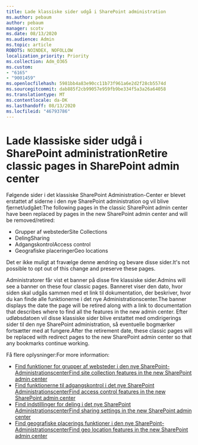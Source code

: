 ```yaml
---
title: Lade klassiske sider udgå i SharePoint administration
ms.author: pebaum
author: pebaum
manager: scotv
ms.date: 08/13/2020
ms.audience: Admin
ms.topic: article
ROBOTS: NOINDEX, NOFOLLOW
localization_priority: Priority
ms.collection: Adm_O365
ms.custom:
- "6165"
- "9001459"
ms.openlocfilehash: 5981bb4a83e90cc11b73f961a6e2d2f28cb5574d
ms.sourcegitcommit: dab885f2cb99057e959fb9be334f5a3a26a64058
ms.translationtype: MT
ms.contentlocale: da-DK
ms.lasthandoff: 08/13/2020
ms.locfileid: "46793786"
---
```

# <a name="retire-classic-pages-in-sharepoint-admin-center"></a><span data-ttu-id="12678-102">Lade klassiske sider udgå i SharePoint administration</span><span class="sxs-lookup"><span data-stu-id="12678-102">Retire classic pages in SharePoint admin center</span></span>

<span data-ttu-id="12678-103">Følgende sider i det klassiske SharePoint Administration-Center er blevet erstattet af siderne i den nye SharePoint administration og vil blive fjernet/udgået:</span><span class="sxs-lookup"><span data-stu-id="12678-103">The following pages in the classic SharePoint admin center have been replaced by pages in the new SharePoint admin center and will be removed/retired:</span></span> 

- <span data-ttu-id="12678-104">Grupper af websteder</span><span class="sxs-lookup"><span data-stu-id="12678-104">Site Collections</span></span> 
- <span data-ttu-id="12678-105">Deling</span><span class="sxs-lookup"><span data-stu-id="12678-105">Sharing</span></span>
- <span data-ttu-id="12678-106">Adgangskontrol</span><span class="sxs-lookup"><span data-stu-id="12678-106">Access control</span></span>
- <span data-ttu-id="12678-107">Geografiske placeringer</span><span class="sxs-lookup"><span data-stu-id="12678-107">Geo locations</span></span>

<span data-ttu-id="12678-108">Det er ikke muligt at fravælge denne ændring og bevare disse sider.</span><span class="sxs-lookup"><span data-stu-id="12678-108">It's not possible to opt out of this change and preserve these pages.</span></span>

<span data-ttu-id="12678-109">Administratorer får vist et banner på disse fire klassiske sider.</span><span class="sxs-lookup"><span data-stu-id="12678-109">Admins will see a banner on these four classic pages.</span></span> <span data-ttu-id="12678-110">Banneret viser den dato, hvor siden skal udgås sammen med et link til dokumentation, der beskriver, hvor du kan finde alle funktionerne i det nye Administrationscenter.</span><span class="sxs-lookup"><span data-stu-id="12678-110">The banner displays the date the page will be retired along with a link to documentation that describes where to find all the features in the new admin center.</span></span> <span data-ttu-id="12678-111">Efter udløbsdatoen vil disse klassiske sider blive erstattet med omdirigerings sider til den nye SharePoint administration, så eventuelle bogmærker fortsætter med at fungere.</span><span class="sxs-lookup"><span data-stu-id="12678-111">After the retirement date, these classic pages will be replaced with redirect pages to the new SharePoint admin center so that any bookmarks continue working.</span></span>
  
<span data-ttu-id="12678-112">Få flere oplysninger:</span><span class="sxs-lookup"><span data-stu-id="12678-112">For more information:</span></span>

- [<span data-ttu-id="12678-113">Find funktioner for grupper af websteder i den nye SharePoint-Administrationscenter</span><span class="sxs-lookup"><span data-stu-id="12678-113">Find site collection features in the new SharePoint admin center</span></span>](https://docs.microsoft.com/sharepoint/site-collections-page)
- [<span data-ttu-id="12678-114">Find funktionerne til adgangskontrol i det nye SharePoint Administrationscenter</span><span class="sxs-lookup"><span data-stu-id="12678-114">Find access control features in the new SharePoint admin center</span></span>](https://docs.microsoft.com/sharepoint/control-access)
- [<span data-ttu-id="12678-115">Find indstillinger for deling i det nye SharePoint Administrationscenter</span><span class="sxs-lookup"><span data-stu-id="12678-115">Find sharing settings in the new SharePoint admin center</span></span>](https://docs.microsoft.com/sharepoint/sharing-settings)
- [<span data-ttu-id="12678-116">Find geografiske placerings funktioner i den nye SharePoint-Administrationscenter</span><span class="sxs-lookup"><span data-stu-id="12678-116">Find geo location features in the new SharePoint admin center</span></span>](https://docs.microsoft.com/sharepoint/manage-geo-locations)